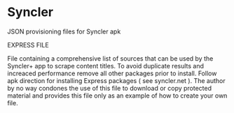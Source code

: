 # Syncler
JSON provisioning files for Syncler apk

EXPRESS FILE

File containing a comprehensive list of sources that can be used by the Syncler+ app to scrape content titles. To avoid duplicate results and increaced performance remove all other packages prior to install. Follow apk direction for installing Express packages ( see syncler.net ). The author by no way condones the use of this file to download or copy protected material and provides this file only as an example of how to create your own file. 

